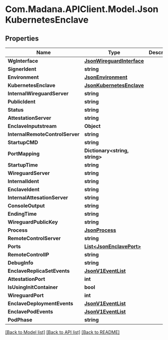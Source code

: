
# Com.Madana.APIClient.Model.JsonKubernetesEnclave

## Properties

Name | Type | Description | Notes
------------ | ------------- | ------------- | -------------
**WgInterface** | [**JsonWireguardInterface**](JsonWireguardInterface.md) |  | [optional] 
**SignerIdent** | **string** |  | [optional] 
**Environment** | [**JsonEnvironment**](JsonEnvironment.md) |  | [optional] 
**KubernetesEnclave** | [**JsonKubernetesEnclave**](JsonKubernetesEnclave.md) |  | [optional] 
**InternalWireguardServer** | **string** |  | [optional] 
**PublicIdent** | **string** |  | [optional] 
**Status** | **string** |  | [optional] 
**AttestationServer** | **string** |  | [optional] 
**EnclaveInputstream** | **Object** |  | [optional] 
**InternalRemoteControlServer** | **string** |  | [optional] 
**StartupCMD** | **string** |  | [optional] 
**PortMapping** | **Dictionary&lt;string, string&gt;** |  | [optional] 
**StartupTime** | **string** |  | [optional] 
**WireguardServer** | **string** |  | [optional] 
**InternalIdent** | **string** |  | [optional] 
**EnclaveIdent** | **string** |  | [optional] 
**InternalAttesationServer** | **string** |  | [optional] 
**ConsoleOutput** | **string** |  | [optional] 
**EndingTime** | **string** |  | [optional] 
**WireguardPublicKey** | **string** |  | [optional] 
**Process** | [**JsonProcess**](JsonProcess.md) |  | [optional] 
**RemoteControlServer** | **string** |  | [optional] 
**Ports** | [**List&lt;JsonEnclavePort&gt;**](JsonEnclavePort.md) |  | [optional] 
**RemoteControlIP** | **string** |  | [optional] 
**DebugInfo** | **string** |  | [optional] 
**EnclaveReplicaSetEvents** | [**JsonV1EventList**](JsonV1EventList.md) |  | [optional] 
**AttestationPort** | **int** |  | [optional] 
**IsUsingInitContainer** | **bool** |  | [optional] 
**WireguardPort** | **int** |  | [optional] 
**EnclaveDeploymentEvents** | [**JsonV1EventList**](JsonV1EventList.md) |  | [optional] 
**EnclavePodEvents** | [**JsonV1EventList**](JsonV1EventList.md) |  | [optional] 
**PodPhase** | **string** |  | [optional] 

[[Back to Model list]](../README.md#documentation-for-models)
[[Back to API list]](../README.md#documentation-for-api-endpoints)
[[Back to README]](../README.md)

